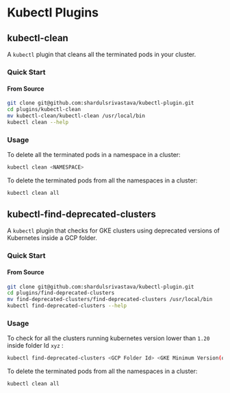 # Kubectl Plugins


## kubectl-clean

A `kubectl` plugin that cleans all the terminated pods in your cluster.

### Quick Start

#### From Source

```bash
git clone git@github.com:shardulsrivastava/kubectl-plugin.git
cd plugins/kubectl-clean
mv kubectl-clean/kubectl-clean /usr/local/bin
kubectl clean --help
```

### Usage

To delete all the terminated pods in a namespace in a cluster: 
```bash
kubectl clean <NAMESPACE>
```

To delete the terminated pods from all the namespaces in a cluster:

```bash
kubectl clean all
```

## kubectl-find-deprecated-clusters

A `kubectl` plugin that checks for GKE clusters using deprecated versions of Kubernetes inside a GCP folder.

### Quick Start

#### From Source

```bash
git clone git@github.com:shardulsrivastava/kubectl-plugin.git
cd plugins/find-deprecated-clusters
mv find-deprecated-clusters/find-deprecated-clusters /usr/local/bin
kubectl find-deprecated-clusters --help
```

### Usage

To check for all the clusters running kubernetes version lower than `1.20` inside folder Id `xyz` : 
```bash
kubectl find-deprecated-clusters <GCP Folder Id> <GKE Minimum Version(optional)> 
```

To delete the terminated pods from all the namespaces in a cluster:

```bash
kubectl clean all
```